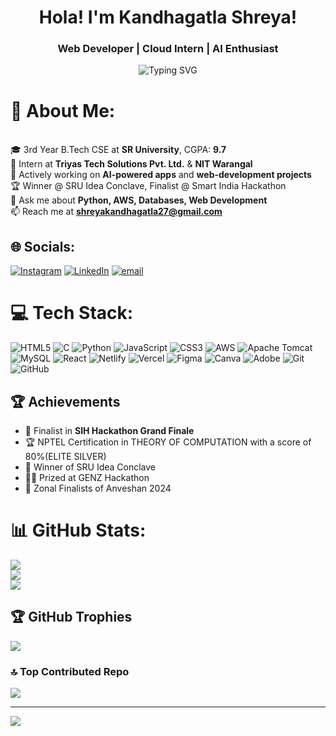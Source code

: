<h1 align="center">Hola! I'm Kandhagatla Shreya!</h1>
<h3 align="center">Web Developer | Cloud Intern | AI Enthusiast </h3>


<p align="center">
  <img src="https://readme-typing-svg.demolab.com?font=Fira+Code&size=22&pause=1000&center=true&vCenter=true&width=595&lines=+CSE+Student+@+SR+University;UI/UX+Developer;Web+Developer;AIML+Explorer;AWS+Cloud+Enthusiast;Chair+of+HACKATHON+Club;" alt="Typing SVG" />
</p>


# 💫 About Me:
<br>🎓 3rd Year B.Tech CSE at **SR University**, CGPA: **9.7**<br>🔭 Intern at **Triyas Tech Solutions Pvt. Ltd.** & **NIT Warangal**<br>🧠 Actively working on **AI-powered apps** and **web-development projects**<br>🏆 Winner @ SRU Idea Conclave, Finalist @ Smart India Hackathon <br>💬 Ask me about **Python, AWS, Databases,  Web Development**<br>📫 Reach me at **shreyakandhagatla27@gmail.com**


## 🌐 Socials:
[![Instagram](https://img.shields.io/badge/Instagram-%23E4405F.svg?logo=Instagram&logoColor=white)](https://instagram.com/shreya_kandhagatla) [![LinkedIn](https://img.shields.io/badge/LinkedIn-%230077B5.svg?logo=linkedin&logoColor=white)](https://linkedin.com/in/https://www.linkedin.com/in/shreya-kandhagatla-77183327a) [![email](https://img.shields.io/badge/Email-D14836?logo=gmail&logoColor=white)](mailto:shreyakandhagatla27@gmail.com) 

# 💻 Tech Stack:
![HTML5](https://img.shields.io/badge/html5-%23E34F26.svg?style=flat&logo=html5&logoColor=white) ![C](https://img.shields.io/badge/c-%2300599C.svg?style=flat&logo=c&logoColor=white) ![Python](https://img.shields.io/badge/python-3670A0?style=flat&logo=python&logoColor=ffdd54) ![JavaScript](https://img.shields.io/badge/javascript-%23323330.svg?style=flat&logo=javascript&logoColor=%23F7DF1E) ![CSS3](https://img.shields.io/badge/css3-%231572B6.svg?style=flat&logo=css3&logoColor=white) ![AWS](https://img.shields.io/badge/AWS-%23FF9900.svg?style=flat&logo=amazon-aws&logoColor=white) ![Apache Tomcat](https://img.shields.io/badge/apache%20tomcat-%23F8DC75.svg?style=flat&logo=apache-tomcat&logoColor=black) ![MySQL](https://img.shields.io/badge/mysql-4479A1.svg?style=flat&logo=mysql&logoColor=white) ![React](https://img.shields.io/badge/react-%2320232a.svg?style=flat&logo=react&logoColor=%2361DAFB) ![Netlify](https://img.shields.io/badge/netlify-%23000000.svg?style=flat&logo=netlify&logoColor=#00C7B7) ![Vercel](https://img.shields.io/badge/vercel-%23000000.svg?style=flat&logo=vercel&logoColor=white) ![Figma](https://img.shields.io/badge/figma-%23F24E1E.svg?style=flat&logo=figma&logoColor=white) ![Canva](https://img.shields.io/badge/Canva-%2300C4CC.svg?style=flat&logo=Canva&logoColor=white) ![Adobe](https://img.shields.io/badge/adobe-%23FF0000.svg?style=flat&logo=adobe&logoColor=white) ![Git](https://img.shields.io/badge/git-%23F05033.svg?style=flat&logo=git&logoColor=white) ![GitHub](https://img.shields.io/badge/github-%23121011.svg?style=flat&logo=github&logoColor=white)


## 🏆 Achievements

- 🥇 Finalist in **SIH Hackathon Grand Finale**
- 🏆 NPTEL Certification in THEORY OF COMPUTATION with a score of 80%(ELITE SILVER)
- 🧠 Winner of SRU Idea Conclave 
- 👨‍💻 Prized at GENZ Hackathon  
- 🏁 Zonal Finalists of Anveshan 2024



# 📊 GitHub Stats:
![](https://github-readme-stats.vercel.app/api?username=ShreyaKandhagatla&theme=ayu-mirage&hide_border=false&include_all_commits=true&count_private=true)<br/>
![](https://nirzak-streak-stats.vercel.app/?user=ShreyaKandhagatla&theme=ayu-mirage&hide_border=false)<br/>
![](https://github-readme-stats.vercel.app/api/top-langs/?username=ShreyaKandhagatla&theme=ayu-mirage&hide_border=false&include_all_commits=true&count_private=true&layout=compact)

## 🏆 GitHub Trophies
![](https://github-profile-trophy.vercel.app/?username=ShreyaKandhagatla&theme=ambient_gradient&no-frame=false&no-bg=true&margin-w=4)

### 🔝 Top Contributed Repo
![](https://github-contributor-stats.vercel.app/api?username=ShreyaKandhagatla&limit=5&theme=dark&combine_all_yearly_contributions=true)

---
[![](https://visitcount.itsvg.in/api?id=ShreyaKandhagatla&icon=1&color=0)](https://visitcount.itsvg.in)

<!-- Proudly created with GPRM ( https://gprm.itsvg.in ) -->
